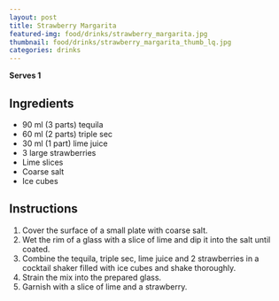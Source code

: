 ```yaml
---
layout: post
title: Strawberry Margarita
featured-img: food/drinks/strawberry_margarita.jpg
thumbnail: food/drinks/strawberry_margarita_thumb_lq.jpg
categories: drinks
---
```


**Serves 1**

## Ingredients

- 90 ml (3 parts) tequila
- 60 ml (2 parts) triple sec
- 30 ml (1 part) lime juice
- 3 large strawberries
- Lime slices
- Coarse salt
- Ice cubes

## Instructions

1. Cover the surface of a small plate with coarse salt.
1. Wet the rim of a glass with a slice of lime and dip it into the salt until coated.
1. Combine the tequila, triple sec, lime juice and 2 strawberries in a cocktail shaker filled with ice cubes and shake thoroughly.
1. Strain the mix into the prepared glass.
1. Garnish with a slice of lime and a strawberry.
